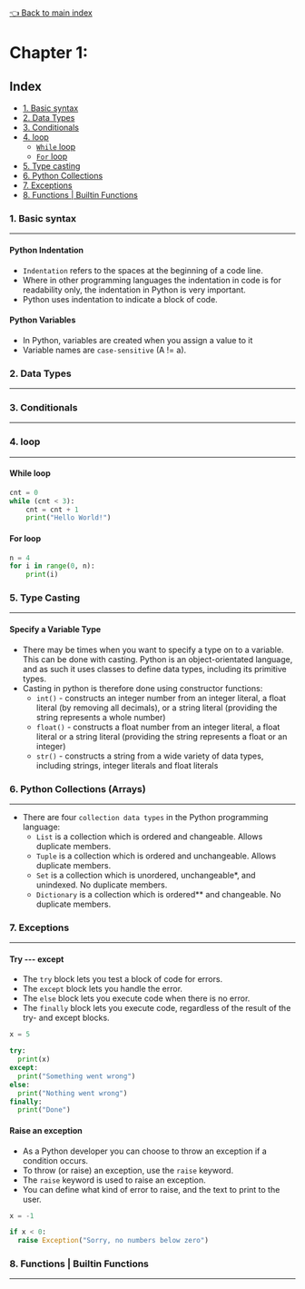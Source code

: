 [👈 Back to main index](README.md)
# Chapter 1:
## Index
- [1. Basic syntax](#1-basic-syntax) </br>
- [2. Data Types](#2-data-types) </br>
- [3. Conditionals](#3-conditionals) </br>
- [4. loop](#4-loop) </br>
    - [`While` loop](#while-loop) </br>
    - [`For` loop](#for-loop) </br>
- [5. Type casting](#5-type-casting) </br>
- [6. Python Collections](#6-python-collections-arrays) </br>
- [7. Exceptions](#7-exceptions) </br>
- [8. Functions | Builtin Functions](#8-functions--builtin-functions) </br>

### 1. Basic syntax
-----
#### Python Indentation
- `Indentation` refers to the spaces at the beginning of a code line. </br>
- Where in other programming languages the indentation in code is for readability only, the indentation in Python is very important. </br>
- Python uses indentation to indicate a block of code. </br>

#### Python Variables
- In Python, variables are created when you assign a value to it </br>
- Variable names are `case-sensitive` (A != a). </br>

### 2. Data Types
-----

### 3. Conditionals
-----

### 4. loop
-----
#### While loop
```python
cnt = 0
while (cnt < 3):
    cnt = cnt + 1
    print("Hello World!")
```
#### For loop
```python
n = 4
for i in range(0, n):
    print(i)
```

### 5. Type Casting
-----
#### Specify a Variable Type
- There may be times when you want to specify a type on to a variable. This can be done with casting. Python is an object-orientated language, and as such it uses classes to define data types, including its primitive types. </br>
- Casting in python is therefore done using constructor functions: </br>
    - `int()` - constructs an integer number from an integer literal, a float literal (by removing all decimals), or a string literal (providing the string represents a whole number)
    - `float()` - constructs a float number from an integer literal, a float literal or a string literal (providing the string represents a float or an integer)
    - `str()` - constructs a string from a wide variety of data types, including strings, integer literals and float literals

### 6. Python Collections (Arrays)
-----
- There are four `collection data types` in the Python programming language: </br>
    - `List` is a collection which is ordered and changeable. Allows duplicate members. </br> 
    - `Tuple` is a collection which is ordered and unchangeable. Allows duplicate members. </br> 
    - `Set` is a collection which is unordered, unchangeable*, and unindexed. No duplicate members. </br> 
    - `Dictionary` is a collection which is ordered** and changeable. No duplicate members. </br> 

### 7. Exceptions
-----
#### Try --- except 
- The `try` block lets you test a block of code for errors. </br> 
- The `except` block lets you handle the error. </br> 
- The `else` block lets you execute code when there is no error. </br> 
- The `finally` block lets you execute code, regardless of the result of the try- and except blocks. </br> 

```python
x = 5

try:
  print(x)
except:
  print("Something went wrong")
else:
  print("Nothing went wrong")
finally:
  print("Done")
```

#### Raise an exception
- As a Python developer you can choose to throw an exception if a condition occurs. </br> 
- To throw (or raise) an exception, use the `raise` keyword. </br> 
- The `raise` keyword is used to raise an exception. </br> 
- You can define what kind of error to raise, and the text to print to the user. </br> 

```python
x = -1

if x < 0:
  raise Exception("Sorry, no numbers below zero")
```

### 8. Functions | Builtin Functions
-----